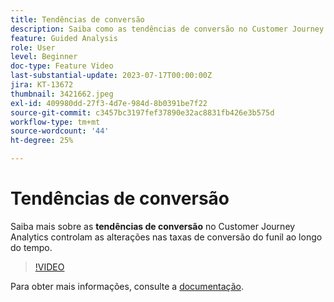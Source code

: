```yaml
---
title: Tendências de conversão
description: Saiba como as tendências de conversão no Customer Journey Analytics controlam as alterações nas taxas de conversão de funil ao longo do tempo.
feature: Guided Analysis
role: User
level: Beginner
doc-type: Feature Video
last-substantial-update: 2023-07-17T00:00:00Z
jira: KT-13672
thumbnail: 3421662.jpeg
exl-id: 409980dd-27f3-4d7e-984d-8b0391be7f22
source-git-commit: c3457bc3197fef37890e32ac8831fb426e3b575d
workflow-type: tm+mt
source-wordcount: '44'
ht-degree: 25%

---
```


# Tendências de conversão

Saiba mais sobre as **tendências de conversão** no Customer Journey Analytics controlam as alterações nas taxas de conversão do funil ao longo do tempo.

>[!VIDEO](https://video.tv.adobe.com/v/3421662/?learn=on)

Para obter mais informações, consulte a [documentação](https://experienceleague.adobe.com/docs/analytics-platform/using/guided-analysis/funnel/conversion-trends.html?lang=pt-BR).
